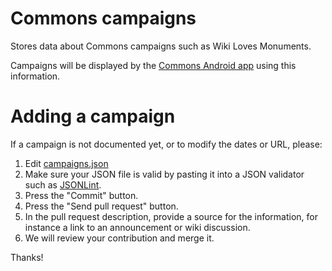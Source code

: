 # Commons campaigns

Stores data about Commons campaigns such as Wiki Loves Monuments.

Campaigns will be displayed by the [Commons Android app](https://github.com/commons-app/apps-android-commons/) using this information.

# Adding a campaign

If a campaign is not documented yet, or to modify the dates or URL, please:

1. Edit [campaigns.json](https://github.com/commons-app/campaigns/edit/master/campaigns.json)
2. Make sure your JSON file is valid by pasting it into a JSON validator such as [JSONLint](https://jsonlint.com).
3. Press the "Commit" button.
4. Press the "Send pull request" button.
5. In the pull request description, provide a source for the information, for instance a link to an announcement or wiki discussion.
6. We will review your contribution and merge it.

Thanks!